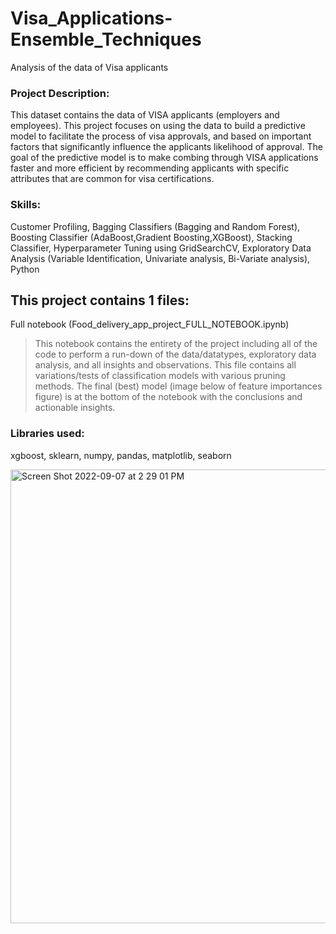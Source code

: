 # Visa_Applications-Ensemble_Techniques
Analysis of the data of Visa applicants

### Project Description:

This dataset contains the data of VISA applicants (employers and employees). This project focuses on using the data to build a predictive model to facilitate the process of visa approvals, and based on important factors that significantly influence the applicants likelihood of approval. The goal of the predictive model is to make combing through VISA applications faster and more efficient by recommending applicants with specific attributes that are common for visa certifications.

### Skills:

Customer Profiling, Bagging Classifiers (Bagging and Random Forest), Boosting Classifier (AdaBoost,Gradient Boosting,XGBoost), Stacking Classifier, Hyperparameter Tuning using GridSearchCV, Exploratory Data Analysis (Variable Identification, Univariate analysis, Bi-Variate analysis), Python

## This project contains 1 files:

Full notebook (Food_delivery_app_project_FULL_NOTEBOOK.ipynb)

> This notebook contains the entirety of the project including all of the code to perform a run-down of the data/datatypes, exploratory data analysis, and all insights and observations. This file contains all variations/tests of classification models with various pruning methods. The final (best) model (image below of feature importances figure) is at the bottom of the notebook with the conclusions and actionable insights.

### Libraries used:

xgboost, sklearn, numpy, pandas, matplotlib, seaborn

<img width="726" alt="Screen Shot 2022-09-07 at 2 29 01 PM" src="https://user-images.githubusercontent.com/103470261/188984946-04014bfc-bb18-440f-8eda-4f28660696b4.png">
